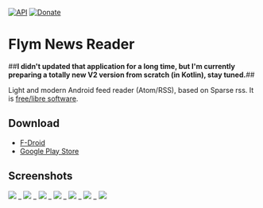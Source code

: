 [![API](https://img.shields.io/badge/API-15%2B-blue.svg?style=flat)](https://android-arsenal.com/api?level=15)
[![Donate](https://img.shields.io/badge/Donate-PayPal-green.svg)](https://www.paypal.me/fredericjulian)

Flym News Reader
==================

##**I didn't updated that application for a long time, but I'm currently preparing a totally new V2 version from scratch (in Kotlin), stay tuned.**##

Light and modern Android feed reader (Atom/RSS), based on Sparse rss.
It is [free/libre software](https://www.gnu.org/philosophy/free-sw.html).

## Download

- [F-Droid](https://f-droid.org/packages/net.fred.feedex/)
- [Google Play Store](https://play.google.com/store/apps/details?id=net.fred.feedex)

## Screenshots

![](https://lh3.ggpht.com/iIe-VheufUo37FbsB6uiMx1Gdgj_gAoVxjEQQIq5azkRuUFUAWehiKBMsdpCHao_Tg=h310-rw) _
![](https://lh4.ggpht.com/esKE8BI14gVwMGcZkHIYuNue6-2ay-BJeuFgK_5gWguUAD24xDDQVu3jpfP0UAR4XQ=h310-rw) _
![](https://lh5.ggpht.com/bp_N9f3c3RnmQ1Ex-I2sPoW_vBkUBhHfgG4x7VJbRQW4_IIHvs3XU5wfoFLty4ICErE=h310-rw) _
![](https://lh5.ggpht.com/gqlQO6LPIq0Cclvb0aoI8LavN-TYRPXBejOlb5oqeLuuQ1lNMcGXJ4qvf7cR0m4rfAQ=h310-rw) _
![](https://lh4.ggpht.com/DtR-Gvoi4zFwDJRq1wzV5nwfjSGT4hN8AodNTeVMOjcxhB36X-zFBMbW5m23H0S9scQ=h310-rw) _
![](https://lh3.ggpht.com/6v61QeUKPsuPADJgwysm04yJVHq8HzRJSXj87GLMdHk9t_S0hMurn1K0kVjxGUYee-I=h310-rw) _
![](https://lh5.ggpht.com/AX6VIOpw79hIZylnipMFwJQLQm7W0mG7lXk1vNdzk6FMwWiQj5Mq3vj4jnq3ZDzhBSZQ=h310-rw)
